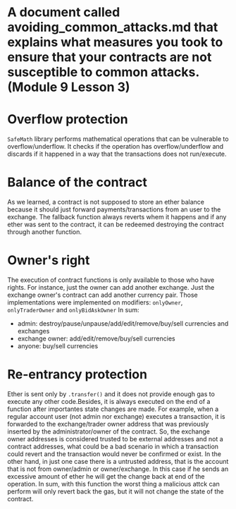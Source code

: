 # A document called avoiding_common_attacks.md that explains what measures you took to ensure that your contracts are not susceptible to common attacks. (Module 9 Lesson 3)

# Overflow protection
`SafeMath` library performs mathematical operations that can be vulnerable to overflow/underflow. It checks if the operation has overflow/underflow and discards if it happened in a way that the transactions does not run/execute.

# Balance of the contract
As we learned, a contract is not supposed to store an ether balance because it should just forward payments/transactions from an user to the exchange. The fallback function always reverts whem it happens and if any ether was sent to the contract, it can be redeemed destroying the contract through another function.

# Owner's right
The execution of contract functions is only available to those who have rights. For instance, just the owner can add another exchange. Just the exchange owner's contract can add another currency pair. Those implementations were implemented on modifiers: `onlyOwner`, `onlyTraderOwner` and `onlyBidAskOwner`
In sum:
- admin: destroy/pause/unpause/add/edit/remove/buy/sell currencies and exchanges
- exchange owner: add/edit/remove/buy/sell currencies
- anyone: buy/sell currencies

# Re-entrancy protection
Ether is sent only by `.transfer()` and it does not provide enough gas to execute any other code.Besides, it is always executed on the end of a function after importantes state changes are made. For example, when a regular account user (not admin nor exchange) executes a transaction, it is forwarded to the exchange/trader owner address that was previously inserted by the administrator/owner of the contract.
So, the exchange owner addresses is considered trusted to be external addresses and not a contract addresses, what could be a bad scenario in which a transaction could revert and the transaction would never be confirmed or exist. In the other hand, in just one case there is a untrusted address, that is the account that is not from owner/admin or owner/exchange. In this case if he sends an excessive amount of ether he will get the change back at end of the operation. In sum, with this function the worst thing a malicious attck can perform will only revert back the gas, but it will not change the state of the contract.
